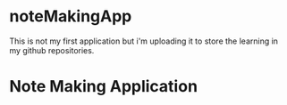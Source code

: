 # noteMakingApp
This is not my first application but i'm uploading it to store the learning in my github repositories. 
<h1> Note Making Application</h1>
